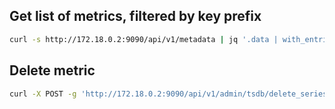 ## Get list of metrics, filtered by key prefix

```bash
curl -s http://172.18.0.2:9090/api/v1/metadata | jq '.data | with_entries(select(.key | startswith("animdl_automation")))'
```

## Delete metric
```bash
curl -X POST -g 'http://172.18.0.2:9090/api/v1/admin/tsdb/delete_series?match[]=metric_name
```
